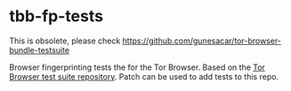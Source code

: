 tbb-fp-tests
============
This is obsolete, please check https://github.com/gunesacar/tor-browser-bundle-testsuite

Browser fingerprinting tests the for the Tor Browser.
Based on the [Tor Browser test suite repository](git://gitweb.torproject.org/boklm/tor-browser-bundle-testsuite.git). Patch can be used to add tests to this repo.
